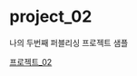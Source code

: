 # project_02
나의 두번째 퍼블리싱 프로젝트 샘플

<a href="https://jinsol.github.io/project_02/" target="_blank">프로젝트_02</a>

